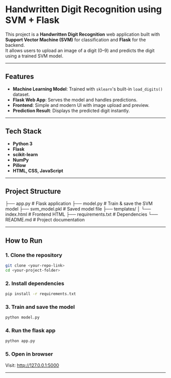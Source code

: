 # Handwritten Digit Recognition using SVM + Flask

This project is a **Handwritten Digit Recognition** web application built with **Support Vector Machine (SVM)** for classification and **Flask** for the backend.  
It allows users to upload an image of a digit (0–9) and predicts the digit using a trained SVM model.

---

## Features
- **Machine Learning Model**: Trained with `sklearn`'s built-in `load_digits()` dataset.
- **Flask Web App**: Serves the model and handles predictions.
- **Frontend**: Simple and modern UI with image upload and preview.
- **Prediction Result**: Displays the predicted digit instantly.

---

## Tech Stack
- **Python 3**
- **Flask**
- **scikit-learn**
- **NumPy**
- **Pillow**
- **HTML, CSS, JavaScript**

---

## Project Structure
├── app.py # Flask application
├── model.py # Train & save the SVM model
├── svm_model.pkl # Saved model file
├── templates/
│ └── index.html # Frontend HTML
├── requirements.txt # Dependencies
└── README.md # Project documentation

---

## How to Run

### 1. Clone the repository
```bash
git clone <your-repo-link>
cd <your-project-folder>
```
### 2. Install dependencies
```bash
pip install -r requirements.txt
```
### 3. Train and save the model
```bash
python model.py
```
### 4. Run the flask app
```bash
python app.py
```
### 5. Open in browser
Visit: http://127.0.0.1:5000

---
